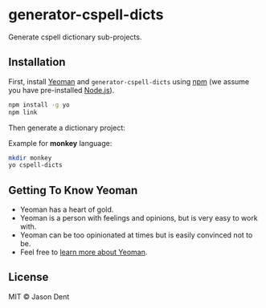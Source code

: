 # generator-cspell-dicts

Generate cspell dictionary sub-projects.

## Installation

First, install [Yeoman](http://yeoman.io) and `generator-cspell-dicts` using [npm](https://www.npmjs.com/)
(we assume you have pre-installed [Node.js](https://nodejs.org/)).

```bash
npm install -g yo
npm link
```

Then generate a dictionary project:

Example for **monkey** language:

```bash
mkdir monkey
yo cspell-dicts
```

## Getting To Know Yeoman

- Yeoman has a heart of gold.
- Yeoman is a person with feelings and opinions, but is very easy to work with.
- Yeoman can be too opinionated at times but is easily convinced not to be.
- Feel free to [learn more about Yeoman](http://yeoman.io/).

## License

MIT © Jason Dent
